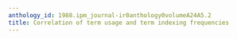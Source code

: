 ```yaml
---
anthology_id: 1988.ipm_journal-ir0anthology0volumeA24A5.2
title: Correlation of term usage and term indexing frequencies
---
```

